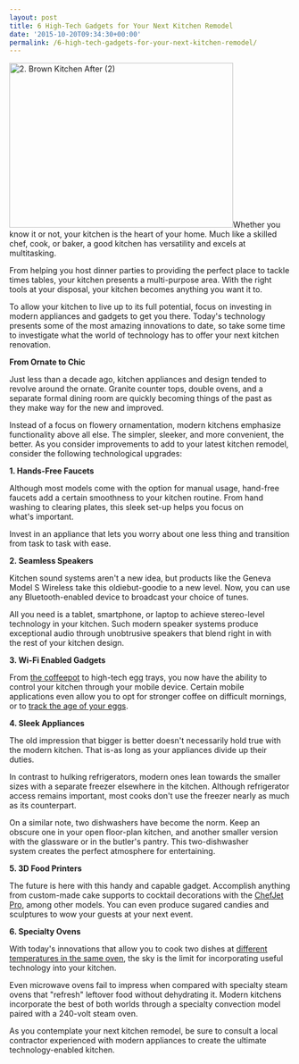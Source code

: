 ```yaml
---
layout: post
title: 6 High-Tech Gadgets for Your Next Kitchen Remodel
date: '2015-10-20T09:34:30+00:00'
permalink: /6-high-tech-gadgets-for-your-next-kitchen-remodel/
---
```

<p style="text-align: left;"><a href="http://murraylampert.com/wp-content/uploads/2.-Brown-Kitchen-After-2.jpg"><img class="wp-image-2848 alignright" src="http://murraylampert.com/wp-content/uploads/2.-Brown-Kitchen-After-2-1024x752.jpg" alt="2. Brown Kitchen After (2)" width="401" height="295" /></a>Whether you know it or not, your kitchen is the heart of your home. Much like a skilled chef, cook, or baker, a good kitchen has versatility and excels at multitasking.</p>
From helping you host dinner parties to providing the perfect place to tackle times tables, your kitchen presents a multi-purpose area. With the right tools at your disposal, your kitchen becomes anything you want it to.

To allow your kitchen to live up to its full potential, focus on investing in modern appliances and gadgets to get you there. Today's technology presents some of the most amazing innovations to date, so take some time to investigate what the world of technology has to offer your next kitchen renovation.

<strong>From Ornate to Chic</strong>

Just less than a decade ago, kitchen appliances and design tended to revolve around the ornate. Granite counter tops, double ovens, and a separate formal dining room are quickly becoming things of the past as they make way for the new and improved.

Instead of a focus on flowery ornamentation, modern kitchens emphasize functionality above all else. The simpler, sleeker, and more convenient, the better. As you consider improvements to add to your latest kitchen remodel, consider the following technological upgrades:

<strong>1. Hands-Free Faucets</strong>

Although most models come with the option for manual usage, hand-free faucets add a certain smoothness to your kitchen routine. From hand washing to clearing plates, this sleek set-up helps you focus on what's important.

Invest in an appliance that lets you worry about one less thing and transition from task to task with ease.

<strong>2. Seamless Speakers</strong>

Kitchen sound systems aren't a new idea, but products like the Geneva Model S Wireless take this oldiebut-goodie to a new level. Now, you can use any Bluetooth-enabled device to broadcast your choice of tunes.

All you need is a tablet, smartphone, or laptop to achieve stereo-level technology in your kitchen. Such modern speaker systems produce exceptional audio through unobtrusive speakers that blend right in with the rest of your kitchen design.

<strong>3. Wi-Fi Enabled Gadgets</strong>

From <a href="http://smarter.am/">the coffeepot</a> to high-tech egg trays, you now have the ability to control your kitchen through your mobile device. Certain mobile applications even allow you to opt for stronger coffee on difficult mornings, or to <a href="https://www.quirky.com/invent/243958">track the age of your eggs</a>.

<strong>4. Sleek Appliances</strong>

The old impression that bigger is better doesn't necessarily hold true with the modern kitchen. That is-as long as your appliances divide up their duties.

In contrast to hulking refrigerators, modern ones lean towards the smaller sizes with a separate freezer elsewhere in the kitchen. Although refrigerator access remains important, most cooks don't use the freezer nearly as much as its counterpart.

On a similar note, two dishwashers have become the norm. Keep an obscure one in your open floor-plan kitchen, and another smaller version with the glassware or in the butler's pantry. This two-dishwasher system creates the perfect atmosphere for entertaining.

<strong>5. 3D Food Printers</strong>

The future is here with this handy and capable gadget. Accomplish anything from custom-made cake supports to cocktail decorations with the <a href="http://www.3dsystems.com/chefjet">ChefJet Pro</a>, among other models. You can even produce sugared candies and sculptures to wow your guests at your next event.

<strong>6. Specialty Ovens</strong>

With today's innovations that allow you to cook two dishes at <a href="http://www.samsung.com/us/appliances/oven-ranges/NE58H9950WS/AA">different temperatures in the same oven</a>, the sky is the limit for incorporating useful technology into your kitchen.

Even microwave ovens fail to impress when compared with specialty steam ovens that "refresh" leftover food without dehydrating it. Modern kitchens incorporate the best of both worlds through a specialty convection model paired with a 240-volt steam oven.

As you contemplate your next kitchen remodel, be sure to consult a local contractor experienced with modern appliances to create the ultimate technology-enabled kitchen.
